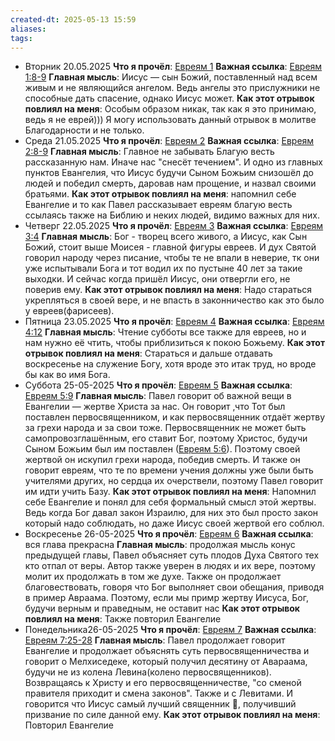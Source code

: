 ```yaml
---
created-dt: 2025-05-13 15:59
aliases: 
tags:
---
```

- Вторник 20.05.2025
	 **Что я прочёл**: [Евреям 1](https://www.bible.com/bible/400/HEB.1)
	 **Важная ссылка**: [Евреям 1:8-9](https://www.bible.com/bible/400/HEB.1.8-9)
	 **Главная мысль**: Иисус — сын Божий, поставленный над всем живым и не являющийся ангелом. Ведь ангелы это прислужники не способные дать спасение, однако Иисус может.
	 **Как этот отрывок повлиял на меня**: Особым образом никак, так как я это принимаю, ведь я не еврей))) Я могу использовать данный отрывок в молитве Благодарности и не только.
- Среда 21.05.2025
	 **Что я прочёл**: [Евреям 2](https://www.bible.com/bible/143/HEB.2)
	 **Важная ссылка**: [Евреям 2:8-9](https://www.bible.com/bible/143/HEB.2.8-9)
	 **Главная мысль**: Главное не забывать Благую весть рассказанную нам. Иначе нас "снесёт течением". И одно из главных пунктов Евангелия, что Иисус будучи Сыном Божьим снизошёл до людей и победил смерть, даровав нам прощение, и назвал своими братьями. 
	 **Как этот отрывок повлиял на меня**: напомнил себе Евангелие и то как Павел рассказывает евреям благую весть ссылаясь также на Библию и неких людей, видимо важных для них.
- Четверг 22.05.2025
	 **Что я прочёл**: [Евреям 3](https://www.bible.com/bible/400/HEB.3.SYNO)
	 **Важная ссылка**: [Евреям 3:4](https://www.bible.com/bible/400/HEB.3.4)
	 **Главная мысль**: Бог - творец всего живого, а Иисус, как Сын Божий, стоит выше Моисея - главной фигуры евреев. И дух Святой говорил народу через писание, чтобы те не впали в неверие, тк они уже испытывали Бога и тот водил их по пустыне 40 лет за такие выходки. И сейчас когда пришёл Иисус, они отвергли его, не поверив ему.
	 **Как этот отрывок повлиял на меня**: Надо стараться укрепляться в своей вере, и не впасть в законничество как это было у евреев(фарисеев).
- Пятница 23.05.2025
	 **Что я прочёл**: [Евреям 4](https://www.bible.com/bible/400/HEB.4)
	 **Важная ссылка**: [Евреям 4:12](https://www.bible.com/bible/400/HEB.4.12)
	 **Главная мысль**: Чтение субботы все также для евреев, но и нам нужно её чтить, чтобы приблизиться к покою Божьему.
	 **Как этот отрывок повлиял на меня**: Стараться и дальше отдавать воскресенье на служение Богу, хотя вроде это итак труд, но вроде бы как во имя Бога.
- Суббота 25-05-2025
	 **Что я прочёл**: [Евреям 5](https://www.bible.com/bible/400/HEB.5)
	 **Важная ссылка**: [Евреям 5:9](https://www.bible.com/bible/143/HEB.5.9)
	 **Главная мысль**: Павел говорит об важной вещи в Евангелии — жертве Христа за нас. Он говорит ,что Тот был поставлен первосвященником, и как первосвященник отдаёт жертву за грехи народа и за свои тоже. Первосвященник не может быть самопровозглашённым, его ставит Бог, поэтому Христос, будучи Сыном Божьим был им поставлен ([Евреям 5:6](https://www.bible.com/bible/143/HEB.5.6)). Поэтому своей жертвой он искупил грехи народа, победив смерть.
	 И также он говорит евреям, что те по времени учения должны уже были быть учителями других, но сердца их очерствели, поэтому Павел говорит им идти учить Базу.
	 **Как этот отрывок повлиял на меня**: Напомнил себе Евангелие и понял для себя формальный смысл этой жертвы. Ведь когда Бог давал закон Израилю, для них это был просто закон который надо соблюдать, но даже Иисус своей жертвой его соблюл.
- Воскресенье 26-05-2025
	 **Что я прочёл**: [Евреям 6](https://www.bible.com/bible/143/HEB.6)
	 **Важная ссылка**: вся глава прекрасна
	 **Главная мысль**: продолжая мысль конус предыдущей главы, Павел объясняет суть плодов Духа Святого тех кто отпал от веры. Автор также уверен в людях и их вере, поэтому молит их продолжать в том же духе. 
	 Также он продолжает благовествовать, говоря что Бог выполняет свои обещания, приводя в пример Авраама. Поэтому, если мы примр жертву Иисуса, Бог, будучи верным и праведным, не оставит нас
	 **Как этот отрывок повлиял на меня**: Также повторил Евангелие
- Понедельника26-05-2025
	 **Что я прочёл**: [Евреям 7](https://www.bible.com/bible/143/HEB.7)
	 **Важная ссылка**: [Евреям 7:25-28](https://www.bible.com/bible/143/HEB.7.25-28)
	 **Главная мысль**: Павел продолжает говорит Евангелие и продолжает объяснять суть первосвященничества и говорит о Мелхиседеке, который получил десятину от Авараама, будучи не из колена Левина(колено первосвященников). Возвращаясь к Христу и его первосвященничестве, "со сменой правителя приходит и смена законов". Также и с Левитами. И говорится что Иисус самый лучший священник 🥰, получивший призвание по силе данной ему.
	 **Как этот отрывок повлиял на меня**: Повторил Евангелие